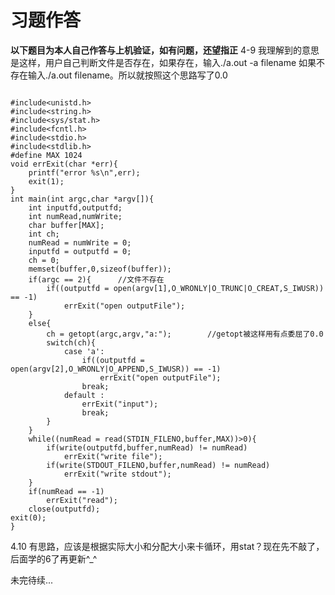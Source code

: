 
# 习题作答
**以下题目为本人自己作答与上机验证，如有问题，还望指正**
4-9
我理解到的意思是这样，用户自己判断文件是否存在，如果存在，输入./a.out -a filename 如果不存在输入./a.out filename。所以就按照这个思路写了0.0
```

#include<unistd.h>
#include<string.h>
#include<sys/stat.h>
#include<fcntl.h>
#include<stdio.h>
#include<stdlib.h>
#define MAX 1024
void errExit(char *err){
	printf("error %s\n",err);
	exit(1);
}
int main(int argc,char *argv[]){
	int inputfd,outputfd;
	int numRead,numWrite;
	char buffer[MAX];
	int ch;
	numRead = numWrite = 0;
	inputfd = outputfd = 0;
	ch = 0;
	memset(buffer,0,sizeof(buffer));		
	if(argc == 2){		//文件不存在
		if((outputfd = open(argv[1],O_WRONLY|O_TRUNC|O_CREAT,S_IWUSR)) == -1)
			errExit("open outputFile");
	}
	else{
		ch = getopt(argc,argv,"a:");		//getopt被这样用有点委屈了0.0
		switch(ch){
			case 'a':
				if((outputfd = open(argv[2],O_WRONLY|O_APPEND,S_IWUSR)) == -1)
					errExit("open outputFile");
				break;
			default :
				errExit("input");
				break;
		}
	}
	while((numRead = read(STDIN_FILENO,buffer,MAX))>0){
		if(write(outputfd,buffer,numRead) != numRead)
			errExit("write file");
		if(write(STDOUT_FILENO,buffer,numRead) != numRead)
			errExit("write stdout");
	}
	if(numRead == -1)
		errExit("read");
	close(outputfd);
exit(0);
}
```
4.10
有思路，应该是根据实际大小和分配大小来卡循环，用stat？现在先不敲了，后面学的6了再更新^_^

未完待续...